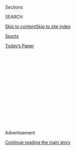 <div id="app">

<div>

<div>

<div>

<div class="NYTAppHideMasthead css-1q2w90k e1suatyy0">

<div class="section css-ui9rw0 e1suatyy2">

<div class="css-eph4ug er09x8g0">

<div class="css-6n7j50">

</div>

<span class="css-1dv1kvn">Sections</span>

<div class="css-10488qs">

<span class="css-1dv1kvn">SEARCH</span>

</div>

[Skip to content](#site-content)[Skip to site
index](#site-index)

</div>

<div id="masthead-section-label" class="css-1wr3we4 eaxe0e00">

[Sports](https://www.nytimes3xbfgragh.onion/section/sports)

</div>

<div class="css-10698na e1huz5gh0">

</div>

</div>

<div id="masthead-bar-one" class="section hasLinks css-15hmgas e1csuq9d3">

<div class="css-uqyvli e1csuq9d0">

</div>

<div class="css-1uqjmks e1csuq9d1">

</div>

<div class="css-9e9ivx">

[](https://myaccount.nytimes3xbfgragh.onion/auth/login?response_type=cookie&client_id=vi)

</div>

<div class="css-1bvtpon e1csuq9d2">

[Today’s
Paper](https://www.nytimes3xbfgragh.onion/section/todayspaper)

</div>

</div>

</div>

</div>

<div data-aria-hidden="false">

<div id="site-content" data-role="main">

<div>

<div class="css-1aor85t" style="opacity:0.000000001;z-index:-1;visibility:hidden">

<div class="css-1hqnpie">

<div class="css-epjblv">

<span class="css-17xtcya">[Sports](/section/sports)</span><span class="css-x15j1o">|</span><span class="css-fwqvlz">We
Asked, You Answered: Sports Fans Reflect on Missing the
Game</span>

</div>

<div class="css-k008qs">

<div class="css-1iwv8en">

<span class="css-18z7m18"></span>

<div>

</div>

</div>

<span class="css-1n6z4y">https://nyti.ms/2ElkQrG</span>

<div class="css-1705lsu">

<div class="css-4xjgmj">

<div class="css-4skfbu" data-role="toolbar" data-aria-label="Social Media Share buttons, Save button, and Comments Panel with current comment count" data-testid="share-tools">

  - 
  - 
  - 
  - 
    
    <div class="css-6n7j50">
    
    </div>

  - 
  - 

</div>

</div>

</div>

</div>

</div>

</div>

<div class="css-13pd83m">

</div>

<div id="top-wrapper" class="css-1sy8kpn">

<div id="top-slug" class="css-l9onyx">

Advertisement

</div>

[Continue reading the main
story](#after-top)

<div class="ad top-wrapper" style="text-align:center;height:100%;display:block;min-height:250px">

<div id="top" class="place-ad" data-position="top" data-size-key="top">

</div>

</div>

<div id="after-top">

</div>

</div>

<div>

<div id="sponsor-wrapper" class="css-1hyfx7x">

<div id="sponsor-slug" class="css-19vbshk">

Supported by

</div>

[Continue reading the main
story](#after-sponsor)

<div id="sponsor" class="ad sponsor-wrapper" style="text-align:center;height:100%;display:block">

</div>

<div id="after-sponsor">

</div>

</div>

<div class="css-186x18t">

</div>

<div class="css-1vkm6nb ehdk2mb0">

# We Asked, You Answered: Sports Fans Reflect on Missing the Game

</div>

While live sports are back, spectators are not in most cases. We asked
readers what they were missing as fans in the stands.

<div class="css-79elbk" data-testid="photoviewer-wrapper">

<div class="css-z3e15g" data-testid="photoviewer-wrapper-hidden">

</div>

<div class="css-1a48zt4 ehw59r15" data-testid="photoviewer-children">

![<span class="css-16f3y1r e13ogyst0" data-aria-hidden="true">The crowds
at sports events these days seem a little
flat.</span><span class="css-cnj6d5 e1z0qqy90" itemprop="copyrightHolder"><span class="css-1ly73wi e1tej78p0">Credit...</span><span><span>Rich
Schultz/Getty
Images</span></span></span>](https://static01.graylady3jvrrxbe.onion/images/2020/08/17/sports/17empty-stadium8/merlin_175796676_6f3139cc-3375-4996-9833-b85f97807e68-articleLarge.jpg?quality=75&auto=webp&disable=upscale)

</div>

</div>

<div class="css-18e8msd">

<div class="css-vp77d3 epjyd6m0">

<div class="css-1baulvz">

By <span class="css-1baulvz last-byline" itemprop="name">The New York
Times</span>

</div>

</div>

  - 
    
    <div class="css-ld3wwf e16638kd2">
    
    Aug. 19,
    2020
    
    </div>

  - 
    
    <div class="css-4xjgmj">
    
    <div class="css-d8bdto" data-role="toolbar" data-aria-label="Social Media Share buttons, Save button, and Comments Panel with current comment count" data-testid="share-tools">
    
      - 
      - 
      - 
      - 
        
        <div class="css-6n7j50">
        
        </div>
    
      - 
      - 
    
    </div>
    
    </div>

</div>

</div>

<div class="section meteredContent css-1r7ky0e" name="articleBody" itemprop="articleBody">

<div class="css-1fanzo5 StoryBodyCompanionColumn">

<div class="css-53u6y8">

Live sports are back. Live fans are (mostly) not.

You can catch some spectators projected digitally at N.B.A. games or
cardboard cutouts “seated” in Major League Baseball stadiums. But it’s
not the same.

The echoing “DEE-FENSE” chant can’t be heard in arenas or on TV
broadcasts. Players don’t hear the roar for a home run, and there is no
chest-pounding for thousands of adoring fans.

As live sports began returning in the United States, The New York Times
asked sports fans to share what they missed about going to games.
Responses were both wistful and hopeful.

Readers said they longed for the simple pleasure of a minor league
baseball game with family and the euphoria of witnessing a hometown team
advance to the playoffs. Many expressed hope that it would someday feel
normal again to hug strangers after a sweet victory or a devastating
defeat.

</div>

</div>

<div class="css-1fanzo5 StoryBodyCompanionColumn">

<div class="css-53u6y8">

Here is a selection of responses, edited for clarity and length.

-----

Peter Mastrippolito, Washington D.C.

</div>

</div>

<div class="css-79elbk" data-testid="photoviewer-wrapper">

<div class="css-z3e15g" data-testid="photoviewer-wrapper-hidden">

</div>

<div class="css-1a48zt4 ehw59r15" data-testid="photoviewer-children">

![<span class="css-16f3y1r e13ogyst0" data-aria-hidden="true">“I’ve
never seen a crowd go as crazy as the Nationals fans did that
night.”</span><span class="css-cnj6d5 e1z0qqy90" itemprop="copyrightHolder"><span class="css-1ly73wi e1tej78p0">Credit...</span><span>Peter
Mastrippolito</span></span>](https://static01.graylady3jvrrxbe.onion/images/2020/08/17/sports/17emptystadiums3/attribute_8_0-articleLarge.jpg?quality=75&auto=webp&disable=upscale)

</div>

</div>

<div class="css-1fanzo5 StoryBodyCompanionColumn">

<div class="css-53u6y8">

## The Whole City Believed in the Team

After over seven innings of palpable tension and despair in the crowd,
[Juan Soto’s base-clearing
hit](https://www.mlb.com/video/soto-s-hit-clears-bases-for-lead) to give
the Nationals the lead against the Milwaukee Brewers in their National
League wild-card game last year was like throwing a Molotov cocktail
into a fireworks factory.

I’ve never been so elated at a game, and I’ve never seen a crowd go as
crazy as the Nationals fans did that night. I still rewatch Soto’s hit
and still can’t believe that the Nationals won that night, let alone the
World Series a few weeks later. I can’t imagine a moment like that
having the same impact without the 40,000 people there experiencing the
same emotions.

Everyone was chanting “Beat L.A.” as we left the ballpark. It felt like
the whole city believed in the team.

</div>

</div>

<div class="css-1fanzo5 StoryBodyCompanionColumn">

<div class="css-53u6y8">

-----

Alyze Bellucci, El Dorado Hills,
Calif.

</div>

</div>

<div class="css-79elbk" data-testid="photoviewer-wrapper">

<div class="css-z3e15g" data-testid="photoviewer-wrapper-hidden">

</div>

<div class="css-1a48zt4 ehw59r15" data-testid="photoviewer-children">

<div class="css-1xdhyk6 erfvjey0">

<span class="css-1ly73wi e1tej78p0">Image</span>

<div class="css-zjzyr8">

<div data-testid="lazyimage-container" style="height:515.5555555555555px">

</div>

</div>

</div>

<span class="css-16f3y1r e13ogyst0" data-aria-hidden="true">“We did not
sit down for a single defensive play as the 49ers dominated the Green
Bay
Packers.”</span><span class="css-cnj6d5 e1z0qqy90" itemprop="copyrightHolder"><span class="css-1ly73wi e1tej78p0">Credit...</span><span>Alyze
Bellucci</span></span>

</div>

</div>

<div class="css-1fanzo5 StoryBodyCompanionColumn">

<div class="css-53u6y8">

## Missing Hoarse Voices and 60,000 Fans

In late January, my 9-year-old son and I attended the San Francisco
49ers’ N.F.C. championship game, which led them to the Super Bowl. We
had the most amazing time and we did not sit down for a single defensive
play as the 49ers dominated the Green Bay Packers.

We woke up the next morning with hoarse, raspy voices from screaming and
cheering. It’s hard to believe now that earlier this year we were
closely packed in with more than 60,000 people and not remotely
concerned.

Before I had children, I worked in the front office of two Major League
Baseball teams. Fans in attendance, both from my personal and past
professional experiences, are a huge part of the game. I miss sports
with all my heart … from my son’s Little League team to the San
Francisco Giants’ season.

-----

</div>

</div>

<div class="css-1fanzo5 StoryBodyCompanionColumn">

<div class="css-53u6y8">

Taryn Shanes, Plano,
Texas

</div>

</div>

<div class="css-79elbk" data-testid="photoviewer-wrapper">

<div class="css-z3e15g" data-testid="photoviewer-wrapper-hidden">

</div>

<div class="css-1a48zt4 ehw59r15" data-testid="photoviewer-children">

<div class="css-1xdhyk6 erfvjey0">

<span class="css-1ly73wi e1tej78p0">Image</span>

<div class="css-zjzyr8">

<div data-testid="lazyimage-container" style="height:257.77777777777777px">

</div>

</div>

</div>

<span class="css-16f3y1r e13ogyst0" data-aria-hidden="true">Taryn Shanes
was 12 when she watched the Texas Rangers win the 2010 American League
Championship Series against the
Yankees.</span><span class="css-cnj6d5 e1z0qqy90" itemprop="copyrightHolder"><span class="css-1ly73wi e1tej78p0">Credit...</span><span>Taryn
Shanes</span></span>

</div>

</div>

<div class="css-1fanzo5 StoryBodyCompanionColumn">

<div class="css-53u6y8">

## Crisp High-Fives Between Strangers

In 2010, at 12 years old, I was standing alongside my dad and thousands
of Texas Rangers fans as we witnessed the first American League
Championship Series win in franchise
history.

<div id="NYT_MAIN_CONTENT_2_REGION" class="css-9tf9ac">

<div>

<div id="styln-prism-freeform-1595872471455" class="section interactive-content interactive-size-medium css-1ftcdic">

<div class="css-17ih8de interactive-body">

<div id="prism-freeform-block-90050" class="css-19mumt8" data-role="complementary" data-storyline="The Coronavirus Outbreak" data-truncated="false" tabindex="0">

<div class="css-a8d9oz">

<div>

### The Coronavirus Outbreak

#### Sports and the Virus

Updated Aug. 20, 2020

Here’s what’s happening as the world of sports slowly comes back to
life:

  -   - While live sports are back, spectators are not in most cases.
        [Readers](https://www.nytimes3xbfgragh.onion/2020/08/19/sports/empty-stadiums-live-fans.html?action=click&pgtype=Article&state=default&region=MAIN_CONTENT_2&context=storylines_keepup)
        comment on what they were missing as fans in the stands.
      - The Canadian Football League [became the latest
        casualty](https://www.nytimes3xbfgragh.onion/2020/08/18/sports/cfl-season-canceled.html?action=click&pgtype=Article&state=default&region=MAIN_CONTENT_2&context=storylines_keepup)
        of the pandemic, canceling its 2020 season after repeated
        efforts to play an abbreviated schedule fell through.
      - The United States Open tennis tournament will have the weakest
        women’s field in its history after second-ranked [Simona Halep
        withdrew](https://www.nytimes3xbfgragh.onion/2020/08/17/sports/tennis/us-open-women.html?action=click&pgtype=Article&state=default&region=MAIN_CONTENT_2&context=storylines_keepup).

<div id="styln-survey-component-90050" class="styln-survey-component">

</div>

</div>

</div>

</div>

</div>

</div>

</div>

</div>

I wish I had recorded more of the crowd reaction: Kids cheering at the
fireworks, crisp high-fives between strangers, grown men gruffly
embracing each other and pretending not to notice the tears.

Watching the truncated 60-game season in 2020 is both comforting and
alienating. Elvis Andrus is still at shortstop and Eric Nadel still
calls the games on the radio, but who will cheer and high-five and hug
and cry if the Rangers make it all the way?

-----

Anwar Abdul-Rahman,
Brooklyn

</div>

</div>

<div class="css-79elbk" data-testid="photoviewer-wrapper">

<div class="css-z3e15g" data-testid="photoviewer-wrapper-hidden">

</div>

<div class="css-1a48zt4 ehw59r15" data-testid="photoviewer-children">

<div class="css-1xdhyk6 erfvjey0">

<span class="css-1ly73wi e1tej78p0">Image</span>

<div class="css-zjzyr8">

<div data-testid="lazyimage-container" style="height:515.5555555555555px">

</div>

</div>

</div>

<span class="css-16f3y1r e13ogyst0" data-aria-hidden="true">“Even though
the bubble is happening, as a fan you don’t feel the same energy of a
close game at the
arena.”</span><span class="css-cnj6d5 e1z0qqy90" itemprop="copyrightHolder"><span class="css-1ly73wi e1tej78p0">Credit...</span><span>Anwar
Abdul-Rahman</span></span>

</div>

</div>

<div class="css-1fanzo5 StoryBodyCompanionColumn">

<div class="css-53u6y8">

## Missing Getting Off Work to Check for Tickets

I took this photo on Nov. 22 at Barclays Center in Brooklyn when the
Nets were playing the Sacramento Kings. One of my good friends is a
Kings fan, and as a Los Angeles Lakers fan I went to boo the Kings\!
*(Editor’s note: The Nets won, 116-97.)*

I love going to sports events at Barclays. You can get great seats for
some games on resale apps, and the energy, food and entertainment are
amazing.

</div>

</div>

<div class="css-1fanzo5 StoryBodyCompanionColumn">

<div class="css-53u6y8">

Even though the bubble is happening, as a fan you don’t feel the same
energy of a close game at the arena. At Barclays, I even got to see one
of my students perform with the Brooklyn Nets Beats Drumline.

I also think of the workers and other entertainers at live sporting
events and how this option for them has disappeared. I’m rooting for the
Lakers in the bubble, but I definitely wish it was live, so fans, and
even spectators on TV, could feel the energy.

-----

Matt Tripp, Atlanta

</div>

</div>

<div class="css-79elbk" data-testid="photoviewer-wrapper">

<div class="css-z3e15g" data-testid="photoviewer-wrapper-hidden">

</div>

<div class="css-1a48zt4 ehw59r15" data-testid="photoviewer-children">

<div class="css-1xdhyk6 erfvjey0">

<span class="css-1ly73wi e1tej78p0">Image</span>

<div class="css-zjzyr8">

<div data-testid="lazyimage-container" style="height:290px">

</div>

</div>

</div>

<span class="css-16f3y1r e13ogyst0" data-aria-hidden="true">Auburn fans
stormed the field after defeating Alabama, 48-45, in
November.</span><span class="css-cnj6d5 e1z0qqy90" itemprop="copyrightHolder"><span class="css-1ly73wi e1tej78p0">Credit...</span><span>Photo:
Matt Tripp</span></span>

</div>

</div>

<div class="css-1fanzo5 StoryBodyCompanionColumn">

<div class="css-53u6y8">

## A Poignant Win in Person

The last athletic event I attended was the 2019 Iron Bowl. Auburn won,
48-45, against Alabama in front of a home crowd.

As an Auburn graduate, it was a thrilling victory, but it was also
especially poignant in that it was the last game I went to with my
mother, who found out in September that she had peritoneal mesothelioma.
She would later pass away in February.

This particular game will always hold a special place in my heart, not
because of the awesome win, but because it was one of the last times I
felt normal with my family.

</div>

</div>

<div class="css-1fanzo5 StoryBodyCompanionColumn">

<div class="css-53u6y8">

-----

Peter Retzlaff, Jersey City,
N.J.

</div>

</div>

<div class="css-79elbk" data-testid="photoviewer-wrapper">

<div class="css-z3e15g" data-testid="photoviewer-wrapper-hidden">

</div>

<div class="css-1a48zt4 ehw59r15" data-testid="photoviewer-children">

<div class="css-1xdhyk6 erfvjey0">

<span class="css-1ly73wi e1tej78p0">Image</span>

<div class="css-zjzyr8">

<div data-testid="lazyimage-container" style="height:425.97777777777776px">

</div>

</div>

</div>

<span class="css-16f3y1r e13ogyst0" data-aria-hidden="true">“Being able
to be there in person was beyond words”: the Eagles fans Peter Retzlaff
and Larry McGearty at the Super Bowl in Minneapolis after the 2017
season.</span><span class="css-cnj6d5 e1z0qqy90" itemprop="copyrightHolder"><span class="css-1ly73wi e1tej78p0">Credit...</span><span>Sean
Conroy</span></span>

</div>

</div>

<div class="css-1fanzo5 StoryBodyCompanionColumn">

<div class="css-53u6y8">

## Unbridled Joy

As a lifelong fan this — the day the Philadelphia Eagles won their first
Super Bowl — was the greatest day of my life. The relief, the disbelief,
the unbridled joy, the absolute ecstasy is completely unmatched. Being
able to be there in person was beyond words.

And yet a perfectly turned double play, the excitement of someone
stealing home or Ray Allen’s perfect jump shot all elicit the exact same
feeling, just in a much smaller dose.

That feeling, the community of fans, and enjoying it all with family are
what make sports so magical.

-----

Rachid Yousfi, PORTLAND,
ORE.

</div>

</div>

<div class="css-79elbk" data-testid="photoviewer-wrapper">

<div class="css-z3e15g" data-testid="photoviewer-wrapper-hidden">

</div>

<div class="css-1a48zt4 ehw59r15" data-testid="photoviewer-children">

<div class="css-1xdhyk6 erfvjey0">

<span class="css-1ly73wi e1tej78p0">Image</span>

<div class="css-zjzyr8">

<div data-testid="lazyimage-container" style="height:515.5555555555555px">

</div>

</div>

</div>

<span class="css-16f3y1r e13ogyst0" data-aria-hidden="true">Rachid
Yousfi and two friends decided to start meeting in a city of their
choosing to watch an M.L.S. game. In April 2019, they chose
Seattle.</span><span class="css-cnj6d5 e1z0qqy90" itemprop="copyrightHolder"><span class="css-1ly73wi e1tej78p0">Credit...</span><span>Rachid
Yousfi</span></span>

</div>

</div>

<div class="css-1fanzo5 StoryBodyCompanionColumn">

<div class="css-53u6y8">

## An Atmosphere That Can’t Be Emulated

Starting in 2019, my two friends and I began an annual reunion where we
meet at a city of our choosing to watch a Major League Soccer game. The
first was in Seattle in April 2019, when the Seattle Sounders faced Real
Salt Lake. Seeing the north end supporters’ group drumming, clapping and
singing gave me goose bumps.

Seeing soccer games pick back up in Germany is great, but the atmosphere
that supporters’ groups bring to the stadium can’t be emulated.

I’m hopeful I’ll be able to see this in full swing before long.

</div>

</div>

<div>

</div>

</div>

<div>

</div>

<div>

</div>

<div>

</div>

<div>

<div id="bottom-wrapper" class="css-1ede5it">

<div id="bottom-slug" class="css-l9onyx">

Advertisement

</div>

[Continue reading the main
story](#after-bottom)

<div id="bottom" class="ad bottom-wrapper" style="text-align:center;height:100%;display:block;min-height:90px">

</div>

<div id="after-bottom">

</div>

</div>

</div>

</div>

</div>

## Site Index

<div>

</div>

## Site Information Navigation

  - [© <span>2020</span> <span>The New York Times
    Company</span>](https://help.nytimes3xbfgragh.onion/hc/en-us/articles/115014792127-Copyright-notice)

<!-- end list -->

  - [NYTCo](https://www.nytco.com/)
  - [Contact
    Us](https://help.nytimes3xbfgragh.onion/hc/en-us/articles/115015385887-Contact-Us)
  - [Work with us](https://www.nytco.com/careers/)
  - [Advertise](https://nytmediakit.com/)
  - [T Brand Studio](http://www.tbrandstudio.com/)
  - [Your Ad
    Choices](https://www.nytimes3xbfgragh.onion/privacy/cookie-policy#how-do-i-manage-trackers)
  - [Privacy](https://www.nytimes3xbfgragh.onion/privacy)
  - [Terms of
    Service](https://help.nytimes3xbfgragh.onion/hc/en-us/articles/115014893428-Terms-of-service)
  - [Terms of
    Sale](https://help.nytimes3xbfgragh.onion/hc/en-us/articles/115014893968-Terms-of-sale)
  - [Site
    Map](https://spiderbites.nytimes3xbfgragh.onion)
  - [Help](https://help.nytimes3xbfgragh.onion/hc/en-us)
  - [Subscriptions](https://www.nytimes3xbfgragh.onion/subscription?campaignId=37WXW)

</div>

</div>

</div>

</div>
